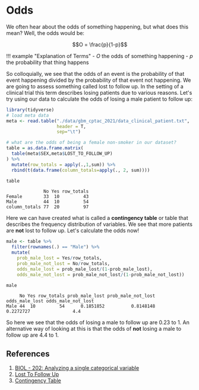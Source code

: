 # Odds

We often hear about the odds of something happening, but what does this mean? Well, the odds would be:

$$O = \frac{p}{1-p}$$

!!! example "Explanation of Terms"
    - $O$ the odds of something happening
    - $p$ the probability that thing happens
    
So colloquially, we see that the odds of an event is the probability of that event happening divided by the 
probability of that event not happening. We are going to assess something called lost to follow up. In the setting of a clinical 
trial this term describes losing patients due to various reasons. Let's try using our data to calculate the odds of losing a male patient to 
follow up:

```R
library(tidyverse)
# load meta data
meta <- read.table("./data/gbm_cptac_2021/data_clinical_patient.txt",
                   header = T,
                   sep="\t")

# what are the odds of being a female non-smoker in our dataset?
table = as.data.frame.matrix(
  table(meta$SEX,meta$LOST_TO_FOLLOW_UP)
) %>%
  mutate(row_totals = apply(.,1,sum)) %>%
  rbind(t(data.frame(column_totals=apply(., 2, sum))))

table
```

```
              No Yes row_totals
Female        33  10         43
Male          44  10         54
column_totals 77  20         97
```

Here we can have created what is called a **contingency table** or table that describes the frequency distribution of variables. We see that more patients are **not** lost to follow up. Let's calculate the odds now!

```R
male <- table %>%
  filter(rownames(.) == "Male") %>%
  mutate(
    prob_male_lost = Yes/row_totals,
    prob_male_not_lost = No/row_totals,
    odds_male_lost = prob_male_lost/(1-prob_male_lost),
    odds_male_not_lost = prob_male_not_lost/(1-prob_male_not_lost))

male
```

```
     No Yes row_totals prob_male_lost prob_male_not_lost odds_male_lost odds_male_not_lost
Male 44  10         54      0.1851852          0.8148148      0.2272727                4.4
```

So here we see that the odds of losing a male to follow up are 0.23 to 1. An alternative way of looking at this is that the odds of **not** losing a male to follow up are 4.4 to 1.

## References

1. [BIOL - 202: Analyzing a single categorical variable](https://ubco-biology.github.io/BIOL202/estproportions.html)
2. [Lost To Follow Up](https://en.wikipedia.org/wiki/Lost_to_follow-up)
3. [Contingency Table](https://en.wikipedia.org/wiki/Contingency_table)

